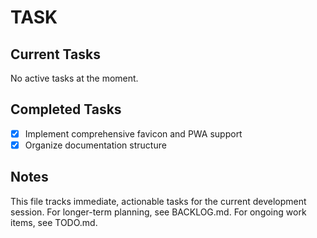 # TASK

## Current Tasks

No active tasks at the moment.

## Completed Tasks

- [x] Implement comprehensive favicon and PWA support
- [x] Organize documentation structure

## Notes

This file tracks immediate, actionable tasks for the current development session.
For longer-term planning, see BACKLOG.md.
For ongoing work items, see TODO.md.
